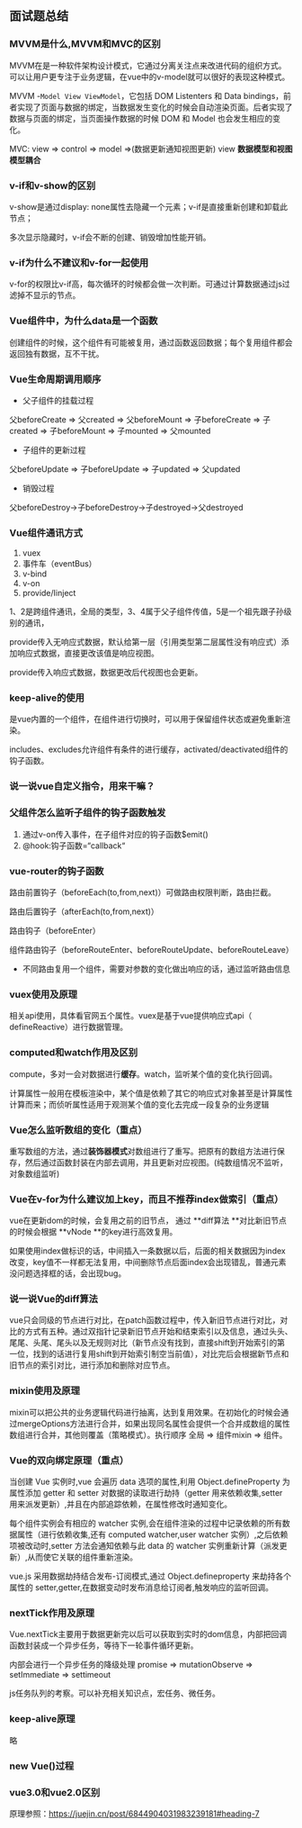 ## 面试题总结

### MVVM是什么,MVVM和MVC的区别

MVVM在是一种软件架构设计模式，它通过分离关注点来改进代码的组织方式。可以让用户更专注于业务逻辑，在vue中的v-model就可以很好的表现这种模式。

MVVM -`Model View ViewModel`，它包括 DOM Listenters 和 Data bindings，前者实现了页面与数据的绑定，当数据发生变化的时候会自动渲染页面。后者实现了数据与页面的绑定，当页面操作数据的时候 DOM 和 Model 也会发生相应的变化。

MVC:  view => control => model =>(数据更新通知视图更新) view **数据模型和视图模型耦合**

### v-if和v-show的区别

v-show是通过display: none属性去隐藏一个元素；v-if是直接重新创建和卸载此节点；

多次显示隐藏时，v-if会不断的创建、销毁增加性能开销。

### v-if为什么不建议和v-for一起使用

v-for的权限比v-if高，每次循环的时候都会做一次判断。可通过计算数据通过js过滤掉不显示的节点。

### Vue组件中，为什么data是一个函数

创建组件的时候，这个组件有可能被复用，通过函数返回数据；每个复用组件都会返回独有数据，互不干扰。

### Vue生命周期调用顺序

* 父子组件的挂载过程

父beforeCreate  => 父created => 父beforeMount  => 子beforeCreate  => 子created  => 子beforeMount => 子mounted   => 父mounted  

* 子组件的更新过程

父beforeUpdate => 子beforeUpdate => 子updated => 父updated 

* 销毁过程

父beforeDestroy->子beforeDestroy->子destroyed->父destroyed

### Vue组件通讯方式

1. vuex
2. 事件车（eventBus）
3. v-bind
4. v-on
5. provide/Iinject

1、2是跨组件通讯，全局的类型，3、4属于父子组件传值，5是一个祖先跟子孙级别的通讯，

provide传入无响应式数据，默认给第一层（引用类型第二层属性没有响应式）添加响应式数据，直接更改该值是响应视图。

provide传入响应式数据，数据更改后代视图也会更新。

### keep-alive的使用

是vue内置的一个组件，在组件进行切换时，可以用于保留组件状态或避免重新渲染。

includes、excludes允许组件有条件的进行缓存，activated/deactivated组件的钩子函数。

### 说一说vue自定义指令，用来干嘛？

### 父组件怎么监听子组件的钩子函数触发

1. 通过v-on传入事件，在子组件对应的钩子函数$emit()
2. @hook:钩子函数=“callback“

### vue-router的钩子函数

路由前置钩子（beforeEach(to,from,next)）可做路由权限判断，路由拦截。

路由后置钩子（afterEach(to,from,next)）

路由钩子（beforeEnter）

组件路由钩子（beforeRouteEnter、beforeRouteUpdate、beforeRouteLeave）

* 不同路由复用一个组件，需要对参数的变化做出响应的话，通过监听路由信息

### vuex使用及原理

相关api使用，具体看官网五个属性。vuex是基于vue提供响应式api（ defineReactive）进行数据管理。

### computed和watch作用及区别

compute，多对一会对数据进行**缓存**。watch，监听某个值的变化执行回调。

计算属性一般用在模板渲染中，某个值是依赖了其它的响应式对象甚至是计算属性计算而来；而侦听属性适用于观测某个值的变化去完成一段复杂的业务逻辑

### Vue怎么监听数组的变化（重点）

重写数组的方法，通过**装饰器模式**对数组进行了重写。把原有的数组方法进行保存，然后通过函数封装在内部去调用，并且更新对应视图。(纯数组情况不监听，对象数组监听)

### Vue在v-for为什么建议加上key，而且不推荐index做索引（重点）

vue在更新dom的时候，会复用之前的旧节点， 通过 **diff算法 **对比新旧节点的时候会根据 **vNode **的key进行高效复用。

如果使用index做标识的话，中间插入一条数据以后，后面的相关数据因为index改变，key值不一样都无法复用，中间删除节点后面index会出现错乱，普通元素没问题选择框的话，会出现bug。

### 说一说Vue的diff算法

vue只会同级的节点进行对比，在patch函数过程中，传入新旧节点进行对比，对比的方式有五种。通过双指针记录新旧节点开始和结束索引以及信息，通过头头、尾尾、头尾、尾头以及无规则对比（新节点没有找到，直接shift到开始索引的第一位，找到的话进行复用shift到开始索引制空当前值），对比完后会根据新节点和旧节点的索引对比，进行添加和删除对应节点。

### mixin使用及原理

mixin可以把公共的业务逻辑代码进行抽离，达到复用效果。在初始化的时候会通过mergeOptions方法进行合并，如果出现同名属性会提供一个合并成数组的属性数组进行合并，其他则覆盖（策略模式）。执行顺序 全局 => 组件mixin => 组件。

### Vue的双向绑定原理（重点）

当创建 Vue 实例时,vue 会遍历 data 选项的属性,利用 Object.defineProperty 为属性添加 getter 和 setter 对数据的读取进行劫持（getter 用来依赖收集,setter 用来派发更新）,并且在内部追踪依赖，在属性修改时通知变化。

每个组件实例会有相应的 watcher 实例,会在组件渲染的过程中记录依赖的所有数据属性（进行依赖收集,还有 computed watcher,user watcher 实例）,之后依赖项被改动时,setter 方法会通知依赖与此 data 的 watcher 实例重新计算（派发更新）,从而使它关联的组件重新渲染。

vue.js 采用数据劫持结合发布-订阅模式,通过 Object.defineproperty 来劫持各个属性的 setter,getter,在数据变动时发布消息给订阅者,触发响应的监听回调。

### nextTick作用及原理

Vue.nextTick主要用于数据更新完以后可以获取到实时的dom信息，内部把回调函数封装成一个异步任务，等待下一轮事件循环更新。

内部会进行一个异步任务的降级处理 promise => mutationObserve => setImmediate  => settimeout

js任务队列的考察。可以补充相关知识点，宏任务、微任务。

### keep-alive原理

略

### new Vue()过程

### vue3.0和vue2.0区别



原理参照：https://juejin.cn/post/6844904031983239181#heading-7

